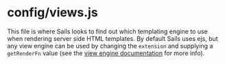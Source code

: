 # config/views.js

This file is where Sails looks to find out which templating engine to use when rendering server side HTML templates.  By default Sails uses ejs, but any view engine can be used by changing the `extension` and supplying a `getRenderFn` value (see the [view engine documentation](http://sailsjs.org/documentation/concepts/Views/ViewEngines.html) for more info).

<docmeta name="displayName" value="views.js">

